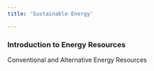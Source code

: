 ```yaml
---
title: 'Sustainable Energy'

---
```


### Introduction to Energy Resources
Conventional and Alternative Energy Resources